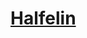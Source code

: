 ﻿---
!LinkItem
Link: halfling_hd.md
NameLink: <!--NameLink-->[Halfelin](hd_halfling.md)<!--/NameLink-->
Id: races_hd.md#halfelin
ParentLink: races_hd.md#races
Name: Halfelin
ParentName: Races
AltName: '[Halfling](#)'
Attributes:
  NameLink: '[Halfelin](hd_halfling.md)'
  Markdown: >+
    ## <!--NameLink-->[Halfelin](hd_halfling.md)<!--/NameLink-->


    - SRD: <!--AltName-->[Halfling](#)<!--/AltName-->

  AltName: '[Halfling](#)'
AttributesDictionary: >+
  NameLink: '[Halfelin](hd_halfling.md)'

  Markdown: >+

    ## <!--NameLink-->[Halfelin](hd_halfling.md)<!--/NameLink-->





    - SRD: <!--AltName-->[Halfling](#)<!--/AltName-->



  AltName: '[Halfling](#)'

---




# [Halfelin](hd_halfling.md)



